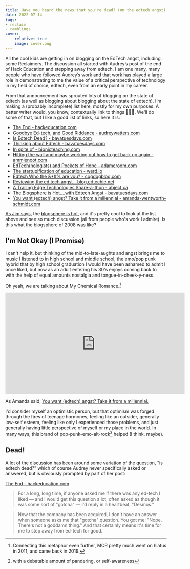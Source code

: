```yaml
---
title: Have you heard the news that you're dead? (on the edtech angst)
date: 2022-07-14
tags:
- reclaim
- ramblings
cover:
    relative: true
    image: cover.png
---
```


All the cool kids are getting in on blogging on the EdTech angst, including some Reclaimers. The discussion all started with Audrey’s post of the end of Hack Education and stepping away from edtech. I am one many, many people who have followed Audrey’s work and that work has played a large role in demonstrating to me the value of a critical perspective of technology in my field of choice, edtech, even from an early point in my career.

From that announcement has sprouted lots of blogging on the state of edtech (as well as blogging about blogging about the state of edtech). I’m making a (probably incomplete) list here, mostly for my own purposes. A better writer would, you know, contextually link to things 🤷🏻‍♂️. We'll do some of that, but I like a good list of links, so here it is:

- [The End - hackeducation.com](https://hackeducation.com/2022/06/15/so-long-and-thanks-for-all-the-fish)
- [Goodbye Ed-tech, and Good Riddance - audreywatters.com](https://audreywatters.com/2022/06/15/goodbye-and-good-riddance)
- [Is Edtech Dead? - bavatuesdays.com](https://bavatuesdays.com/is-edtech-dead/)
- [Thinking about Edtech - bavatuesdays.com](https://bavatuesdays.com/thinking-about-edtech/)
- [In spite of - bionicteaching.com](https://bionicteaching.com/in-spite-of/)
- [Hitting the wall and maybe working out how to get back up again - ammienoot.com](https://ammienoot.com/brain-fluff/3247/)
- [EdTech(nologists) and Pockets of Hope - adamcroom.com](https://adamcroom.com/2022/06/edtech-and-pockets-of-hope/)
- [The startupification of education - werd.io](https://werd.io/2022/the-startupification-of-education)
- [Edtech Who the &*#% are you? - cogdogblog.com](https://cogdogblog.com/2022/07/edtech-who-are-you/)
- [Reviewing the ed tech angst - blog.edtechie.net](http://blog.edtechie.net/edtech/reviewing-the-ed-tech-angst/)
- [A Trailing Edge Technologies Share-a-thon - abject.ca](https://abject.ca/trailing-edge-technologies/)
- [The Blogsphere is Hot....with Edtech Angst - bavatuesdays.com](https://bavatuesdays.com/the-blogsphere-is-hot-with-edtech-angst/)
- [You want (edtech) angst? Take it from a millennial - amanda-wentworth-schmidt.com](https://www.amanda-wentworth-schmidt.com/mandas-musings/millennial-take-on-edtech/)



[As Jim says](https://bavatuesdays.com/the-blogsphere-is-hot-with-edtech-angst/), the [blogsphere is hot](https://www.youtube.com/watch?v=12yD8JyaVvY), and it's pretty cool to look at the list above and see so much discussion (all from people who's work I admire). Is this what the blogsphere of 2008 was like?

## I'm Not Okay (I Promise)

I can't help it, but thinking of the mid-to-late-aughts and angst brings me to music I listened to in high school and middle school, the emo/pop punk hybrid that by high school graduation I would have been ashamed to admit I once liked, but now as an adult entering his 30's enjoys coming back to with the help of equal amounts nostalgia and tongue-in-cheek-y-ness.

Oh yeah, we are talking about My Chemical Romance.[^1]

[^1]: Connecting this metaphor even further, MCR pretty much went on hiatus in 2011, and came back in 2019.

<iframe width="560" height="315" src="https://www.youtube-nocookie.com/embed/dhZTNgAs4Fc" title="YouTube video player" frameborder="0" allow="accelerometer; autoplay; clipboard-write; encrypted-media; gyroscope; picture-in-picture" allowfullscreen></iframe>

As Amanda said, [You want (edtech) angst? Take it from a millennial.](https://www.amanda-wentworth-schmidt.com/mandas-musings/millennial-take-on-edtech/) 

I'd consider myself an optimistic person, but that optimism was forged through the fires of teenage hormones, feeling like an outsider, generally low-self esteem, feeling like only I experienced those problems, and just generally having little perspective of myself or my place in the world. In many ways, this brand of pop-punk-emo-alt-rock[^2] helped (I think, maybe).

[^2]: with a debatable amount of pandering, or self-awareness

## Dead!

A lot of the discussion has been around some variation of the question, "is edtech dead?" which of course Audrey never specifically asked or answered, but is obviously prompted by part of her post:

[The End - hackeducation.com](https://hackeducation.com/2022/06/15/so-long-and-thanks-for-all-the-fish)

> For a long, long time, if anyone asked me if there was any ed-tech I  liked — and I would get this question a lot, often asked as though it  was some sort of "gotcha" — I'd reply in a heartbeat, "Desmos."

> Now that the company has been acquired, I don't have an answer when  someone asks me that "gotcha" question. You got me: "Nope. There's not a goddamn thing." And that certainly means it's time for me to step away  from ed-tech for good.



